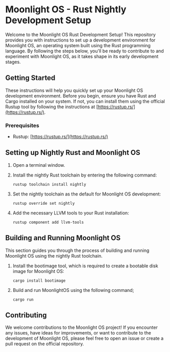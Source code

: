# Moonlight OS - Rust Nightly Development Setup

Welcome to the Moonlight OS Rust Development Setup! This repository provides you with instructions to set up a development environment for Moonlight OS, an operating system built using the Rust programming language. By following the steps below, you'll be ready to contribute to and experiment with Moonlight OS, as it takes shape in its early development stages.

## Getting Started

These instructions will help you quickly set up your Moonlight OS development environment. Before you begin, ensure you have Rust and Cargo installed on your system. If not, you can install them using the official Rustup tool by following the instructions at [https://rustup.rs/](https://rustup.rs/).

### Prerequisites

- Rustup: [https://rustup.rs/](https://rustup.rs/)

## Setting up Nightly Rust and Moonlight OS

1. Open a terminal window.

2. Install the nightly Rust toolchain by entering the following command:

   ```shell
   rustup toolchain install nightly

3. Set the nightly toolchain as the default for Moonlight OS development:

   ```shell
   rustup override set nightly

4. Add the necessary LLVM tools to your Rust installation:

   ```shell
   rustup component add llvm-tools
   
## Building and Running Moonlight OS

This section guides you through the process of building and running Moonlight OS using the nightly Rust toolchain.

1. Install the bootimage tool, which is required to create a bootable disk image for Moonlight OS:

   ```shell
   cargo install bootimage
   
2. Build and run MoonlightOS using the following command;

   ```shell
   cargo run
   
## Contributing
We welcome contributions to the Moonlight OS project! If you encounter any issues, have ideas for improvements, or want to contribute to the development of Moonlight OS, please feel free to open an issue 
or create a pull request on the official repository.